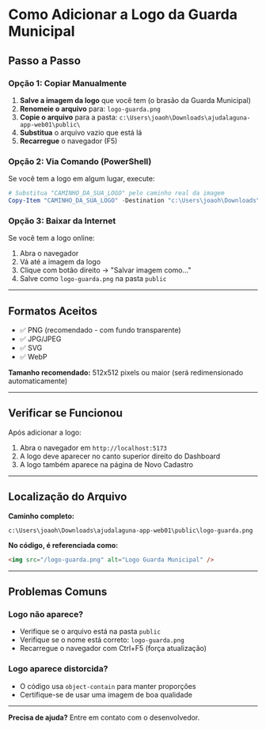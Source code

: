 # Como Adicionar a Logo da Guarda Municipal

## Passo a Passo

### Opção 1: Copiar Manualmente

1. **Salve a imagem da logo** que você tem (o brasão da Guarda Municipal)
2. **Renomeie o arquivo** para: `logo-guarda.png`
3. **Copie o arquivo** para a pasta: `c:\Users\joaoh\Downloads\ajudalaguna-app-web01\public\`
4. **Substitua** o arquivo vazio que está lá
5. **Recarregue** o navegador (F5)

### Opção 2: Via Comando (PowerShell)

Se você tem a logo em algum lugar, execute:

```powershell
# Substitua "CAMINHO_DA_SUA_LOGO" pelo caminho real da imagem
Copy-Item "CAMINHO_DA_SUA_LOGO" -Destination "c:\Users\joaoh\Downloads\ajudalaguna-app-web01\public\logo-guarda.png" -Force
```

### Opção 3: Baixar da Internet

Se você tem a logo online:

1. Abra o navegador
2. Vá até a imagem da logo
3. Clique com botão direito → "Salvar imagem como..."
4. Salve como `logo-guarda.png` na pasta `public`

---

## Formatos Aceitos

- ✅ PNG (recomendado - com fundo transparente)
- ✅ JPG/JPEG
- ✅ SVG
- ✅ WebP

**Tamanho recomendado:** 512x512 pixels ou maior (será redimensionado automaticamente)

---

## Verificar se Funcionou

Após adicionar a logo:

1. Abra o navegador em `http://localhost:5173`
2. A logo deve aparecer no canto superior direito do Dashboard
3. A logo também aparece na página de Novo Cadastro

---

## Localização do Arquivo

**Caminho completo:**
```
c:\Users\joaoh\Downloads\ajudalaguna-app-web01\public\logo-guarda.png
```

**No código, é referenciada como:**
```html
<img src="/logo-guarda.png" alt="Logo Guarda Municipal" />
```

---

## Problemas Comuns

### Logo não aparece?
- Verifique se o arquivo está na pasta `public`
- Verifique se o nome está correto: `logo-guarda.png`
- Recarregue o navegador com Ctrl+F5 (força atualização)

### Logo aparece distorcida?
- O código usa `object-contain` para manter proporções
- Certifique-se de usar uma imagem de boa qualidade

---

**Precisa de ajuda?** Entre em contato com o desenvolvedor.

